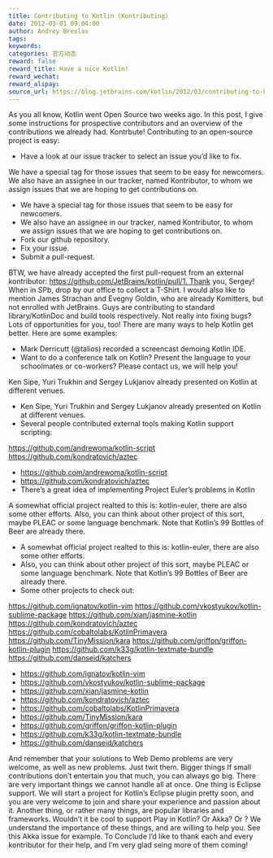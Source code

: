 ```yaml
---
title: Contributing to Kotlin (Kontributing)
date: 2012-03-01 09:04:00
author: Andrey Breslav
tags:
keywords:
categories: 官方动态
reward: false
reward_title: Have a nice Kotlin!
reward_wechat:
reward_alipay:
source_url: https://blog.jetbrains.com/kotlin/2012/03/contributing-to-kotlin/
---
```


As you all know, Kotlin went Open Source two weeks ago. In this post, I give some instructions for prospective contributors and an overview of the contributions we already had.
Kontrbute!
Contributing to an open-source project is easy:

* Have a look at our issue tracker to select an issue you’d like to fix.

We have a special tag for those issues that seem to be easy for newcomers.
We also have an assignee in our tracker, named Kontributor, to whom we assign issues that we are hoping to get contributions on.
* We have a special tag for those issues that seem to be easy for newcomers.
* We also have an assignee in our tracker, named Kontributor, to whom we assign issues that we are hoping to get contributions on.
* Fork our github repository.
* Fix your issue.
* Submit a pull-request.

BTW, we have already accepted the first pull-request from an external kontributor: https://github.com/JetBrains/kotlin/pull/1. Thank you, Sergey! When in SPb, drop by our office to collect a T-Shirt.
I would also like to mention James Strachan and Evegny Goldin, who are already Komitters, but not enrolled with JetBrains. Guys are contributing to standard library/KotlinDoc and build tools respectively.
Not really into fixing bugs? Lots of opportunities for you, too!
There are many ways to help Kotlin get better. Here are some examples:

* Mark Derricutt (@talios) recorded a screencast demoing Kotlin IDE.
* Want to do a conference talk on Kotlin? Present the language to your schoolmates or co-workers? Please contact us, we will help you!

Ken Sipe, Yuri Trukhin and Sergey Lukjanov already presented on Kotlin at different venues.
* Ken Sipe, Yuri Trukhin and Sergey Lukjanov already presented on Kotlin at different venues.
* Several people contributed external tools making Kotlin support scripting:

https://github.com/andrewoma/kotlin-script
https://github.com/kondratovich/aztec
* https://github.com/andrewoma/kotlin-script
* https://github.com/kondratovich/aztec
* There’s a great idea of implementing Project Euler’s problems in Kotlin

A somewhat official project realted to this is: kotlin-euler, there are also some other efforts.
Also, you can think about other project of this sort, maybe PLEAC or some language benchmark. Note that Kotlin’s 99 Bottles of Beer are already there.
* A somewhat official project realted to this is: kotlin-euler, there are also some other efforts.
* Also, you can think about other project of this sort, maybe PLEAC or some language benchmark. Note that Kotlin’s 99 Bottles of Beer are already there.
* Some other projects to check out:

https://github.com/ignatov/kotlin-vim
https://github.com/vkostyukov/kotlin-sublime-package
https://github.com/xian/jasmine-kotlin
https://github.com/kondratovich/aztec
https://github.com/cobaltolabs/KotlinPrimavera
https://github.com/TinyMission/kara
https://github.com/griffon/griffon-kotlin-plugin
https://github.com/k33g/kotlin-textmate-bundle
https://github.com/danseid/katchers
* https://github.com/ignatov/kotlin-vim
* https://github.com/vkostyukov/kotlin-sublime-package
* https://github.com/xian/jasmine-kotlin
* https://github.com/kondratovich/aztec
* https://github.com/cobaltolabs/KotlinPrimavera
* https://github.com/TinyMission/kara
* https://github.com/griffon/griffon-kotlin-plugin
* https://github.com/k33g/kotlin-textmate-bundle
* https://github.com/danseid/katchers

And remember that your solutions to Web Demo problems are very welcome, as well as new problems. Just twit them.
Bigger things
If small contributions don’t entertain you that much, you can always go big. There are very important things we cannot handle all at once.
One thing is Eclipse support. We will start a project for Kotlin’s Eclipse plugin pretty soon, and you are very welcome to join and share your experience and passion about it.
Another thing, or rather many things, are popular libraries and frameworks. Wouldn’t it be cool to support Play in Kotlin? Or Akka? Or <you name it>?
We understand the importance of these things, and are willing to help you. See this Akka issue for example.
To Conclude
I’d like to thank each and every kontributor for their help, and I’m very glad seing more of them coming!
